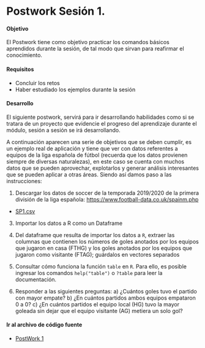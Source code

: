 # Postwork Sesión 1.

#### Objetivo

El Postwork tiene como objetivo practicar los comandos básicos aprendidos durante la sesión, de tal modo que sirvan para reafirmar el conocimiento. 


#### Requisitos
- Concluir los retos
- Haber estudiado los ejemplos durante la sesión

#### Desarrollo

El siguiente postwork, servirá para ir desarrollando habilidades como si se tratara de un proyecto que evidencie el progreso del aprendizaje durante el módulo, sesión a sesión se irá desarrollando.

A continuación aparecen una serie de objetivos que se deben cumplir, es un ejemplo real de aplicación y tiene que ver con datos referentes a equipos de la liga española de fútbol (recuerda que los datos provienen siempre de diversas naturalezas), en este caso se cuenta con muchos datos que se pueden aprovechar, explotarlos y generar análisis interesantes que se pueden aplicar a otras áreas. Siendo así damos paso a las instrucciones: 

1. Descargar los datos de soccer de la temporada 2019/2020 de la primera división de la liga española: https://www.football-data.co.uk/spainm.php
- [SP1.csv](SP1.csv)
3. Importar los datos a R como un Dataframe

2. Del dataframe que resulta de importar los datos a `R`, extraer las columnas que contienen los números de goles anotados por los equipos que jugaron en casa (FTHG) y los goles anotados por los equipos que jugaron como visitante (FTAG); guárdalos en vectores separados

3. Consultar cómo funciona la función `table` en `R`. Para ello, es posible ingresar los comandos `help("table")` o `?table` para leer la documentación.
 
4. Responder a las siguientes preguntas:
  a) ¿Cuántos goles tuvo el partido con mayor empate?
  b) ¿En cuántos partidos ambos equipos empataron 0 a 0?
  c) ¿En cuántos partidos el equipo local (HG) tuvo la mayor goleada sin dejar que el equipo visitante (AG) metiera un solo gol?
 
#### Ir al archivo de código fuente
- [PostWork 1](https://github.com/alsolisc/Postworks/tree/main/src/PostWork1.R)

